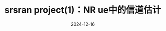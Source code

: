 ---
title: srsran project(1)：NR ue中的信道估计
date: 2024-12-16
tags:
- communication
- Math
categories:
- communication
---